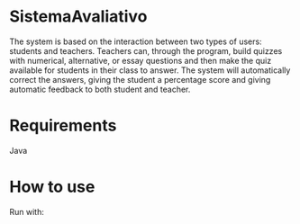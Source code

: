# SistemaAvaliativo

The system is based on the interaction between two types of users: students and teachers. Teachers can, through the program, build quizzes with numerical, alternative, or essay questions and then make the quiz available for students in their class to answer. The system will automatically correct the answers, giving the student a percentage score and giving automatic feedback to both student and teacher.


# Requirements
Java

# How to use
Run with:

